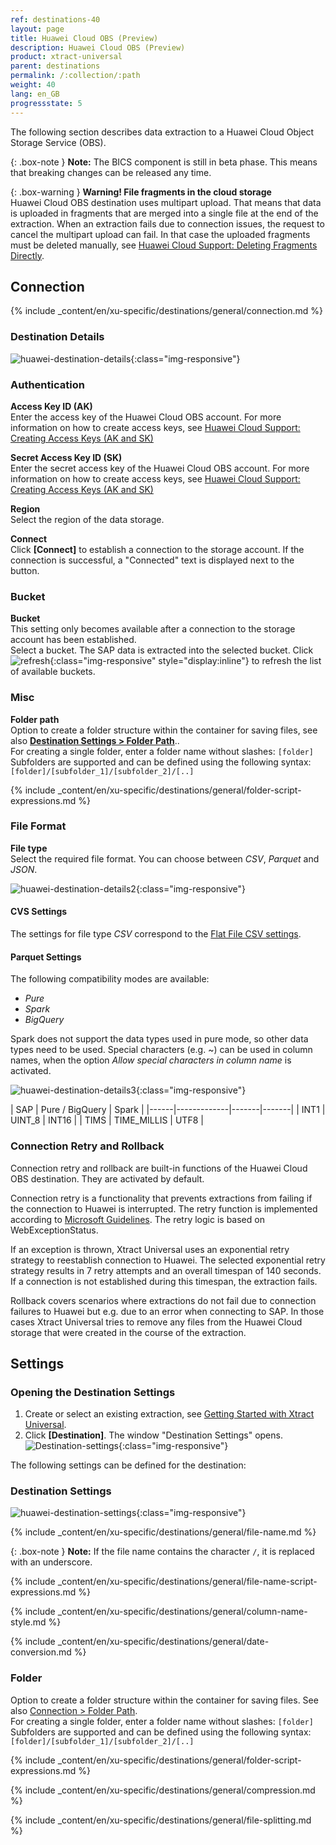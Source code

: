 ```yaml
---
ref: destinations-40
layout: page
title: Huawei Cloud OBS (Preview)
description: Huawei Cloud OBS (Preview)
product: xtract-universal
parent: destinations
permalink: /:collection/:path
weight: 40
lang: en_GB
progressstate: 5
---
```

The following section describes data extraction to a Huawei Cloud Object Storage Service (OBS).

{: .box-note }
**Note:** The BICS component is still in beta phase. This means that breaking changes can be released any time. 

{: .box-warning }
**Warning! File fragments in the cloud storage**<br>
Huawei Cloud OBS destination uses multipart upload. That means that data is uploaded in fragments that are merged into a single file at the end of the extraction. 
When an extraction fails due to connection issues, the request to cancel the multipart upload can fail. 
In that case the uploaded fragments must be deleted manually, see [Huawei Cloud Support: Deleting Fragments Directly](https://support.huaweicloud.com/intl/en-us/obs_faq/obs_faq_0046.html#section1). 


## Connection

{% include _content/en/xu-specific/destinations/general/connection.md %}	 

### Destination Details

![huawei-destination-details](/img/content/xu/huawei-destination-details.png){:class="img-responsive"}


### Authentication

**Access Key ID (AK)** <br>
Enter the access key of the Huawei Cloud OBS account. For more information on how to create access keys, see [Huawei Cloud Support: Creating Access Keys (AK and SK)](https://support.huaweicloud.com/intl/en-us/clientogw-obs/obs_03_0405.html)
 
**Secret Access Key ID (SK)** <br>
Enter the secret access key of the Huawei Cloud OBS account. For more information on how to create access keys, see [Huawei Cloud Support: Creating Access Keys (AK and SK)](https://support.huaweicloud.com/intl/en-us/clientogw-obs/obs_03_0405.html)

**Region**<br>
Select the region of the data storage.

**Connect** <br>
Click **[Connect]** to establish a connection to the storage account. 
If the connection is successful, a "Connected" text is displayed next to the button.

### Bucket

**Bucket**<br>
This setting only becomes available after a connection to the storage account has been established.<br>
Select a bucket. The SAP data is extracted into the selected bucket. 
Click ![refresh](/img/content/icons/refresh.png){:class="img-responsive" style="display:inline"} to refresh the list of available buckets.

### Misc

**Folder path** <br>
Option to create a folder structure within the container for saving files, see also [**Destination Settings > Folder Path**](#folder-path).. <br>
For creating a single folder, enter a folder name without slashes: `[folder]` <br>
Subfolders are supported and can be defined using the following syntax: `[folder]/[subfolder_1]/[subfolder_2]/[..]`

{% include _content/en/xu-specific/destinations/general/folder-script-expressions.md %}

### File Format

**File type**<br>
Select the required file format. You can choose between *CSV*, *Parquet* and *JSON*.

![huawei-destination-details2](/img/content/xu/huawei-destination-details2.png){:class="img-responsive"}


#### CVS Settings

The settings for file type *CSV* correspond to the [Flat File CSV settings](./csv-flat-file).

#### Parquet Settings

The following compatibility modes are available:
- *Pure* 
- *Spark* 
- *BigQuery*

Spark does not support the data types used in pure mode, so other data types need to be used. Special characters (e.g. ~) can be used in column names, when the option *Allow special characters in column name* is activated.<br>

![huawei-destination-details3](/img/content/xu/huawei-destination-details3.png){:class="img-responsive"}

<!--
In spark mode special characters and spaces are replaced with an underscore `_`. -->

| SAP | Pure / BigQuery | Spark |
|------|-------------|-------|-------|
| INT1 | UINT_8 | INT16 |
| TIMS | TIME_MILLIS | UTF8 |

### Connection Retry and Rollback

<!---- The following section is copied 1:1 from Azure Storage --->

Connection retry and rollback are built-in functions of the Huawei Cloud OBS destination.
They are activated by default. 

Connection retry is a functionality that prevents extractions from failing if the connection to Huawei is interrupted.
The retry function is implemented according to [Microsoft Guidelines](https://docs.microsoft.com/en-us/azure/architecture/best-practices/retry-service-specific#retry-strategies).
The retry logic is based on WebExceptionStatus. 

If an exception is thrown, Xtract Universal uses an exponential retry strategy to reestablish connection to Huawei.
The selected exponential retry strategy results in 7 retry attempts and an overall timespan of 140 seconds. 
If a connection is not established during this timespan, the extraction fails.

Rollback covers scenarios where extractions do not fail due to connection failures to Huawei but e.g. due to an error when connecting to SAP.
In those cases Xtract Universal tries to remove any files from the Huawei Cloud storage that were created in the course of the extraction.


## Settings

### Opening the Destination Settings
1. Create or select an existing extraction, see [Getting Started with Xtract Universal](../getting-started/define-a-table-extraction).
2. Click **[Destination]**. The window "Destination Settings" opens.
![Destination-settings](/img/content/xu/xu_designer_destination.png){:class="img-responsive"}

The following settings can be defined for the destination:  

### Destination Settings

![huawei-destination-settings](/img/content/xu/huawei-destination-settings.png){:class="img-responsive"}

{% include _content/en/xu-specific/destinations/general/file-name.md %}

{: .box-note }
**Note:** If the file name contains the character `/`, it is replaced with an underscore. 

{% include _content/en/xu-specific/destinations/general/file-name-script-expressions.md %}

<!-- ### Column name style -->
{% include _content/en/xu-specific/destinations/general/column-name-style.md %}


<!-- ### Date Conversion -->
{% include _content/en/xu-specific/destinations/general/date-conversion.md %}


### Folder

Option to create a folder structure within the container for saving files. See also [Connection > Folder Path](#azure-storage-connection). <br>
For creating a single folder, enter a folder name without slashes: `[folder]` <br>
Subfolders are supported and can be defined using the following syntax: `[folder]/[subfolder_1]/[subfolder_2]/[..]`

{% include _content/en/xu-specific/destinations/general/folder-script-expressions.md %}


{% include _content/en/xu-specific/destinations/general/compression.md %}

{% include _content/en/xu-specific/destinations/general/file-splitting.md %}
